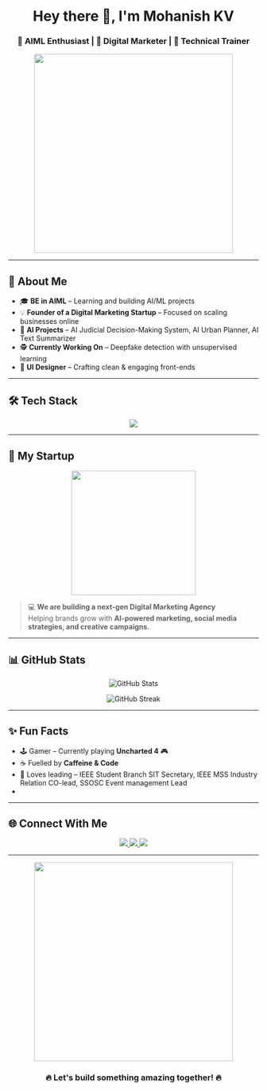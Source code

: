 <!-- Profile Header -->
<h1 align="center">Hey there 👋, I'm Mohanish KV</h1>
<h3 align="center">🚀 AIML Enthusiast | 🌱 Digital Marketer | 🎯 Technical Trainer</h3>

<p align="center">
  <img src="https://media.giphy.com/media/qgQUggAC3Pfv687qPC/giphy.gif" width="400"/>
</p>

---

## 🌟 About Me  

- 🎓 **BE in AIML** – Learning and building AI/ML projects  
- 💡 **Founder of a Digital Marketing Startup** – Focused on scaling businesses online  
- 🤖 **AI Projects** – AI Judicial Decision-Making System, AI Urban Planner, AI Text Summarizer  
- 🕵️ **Currently Working On** – Deepfake detection with unsupervised learning  
- 🎨 **UI Designer** – Crafting clean & engaging front-ends  

---

## 🛠️ Tech Stack  

<p align="center">
  <img src="https://skillicons.dev/icons?i=python,tensorflow,pytorch,git,github,vscode,html,css,js,react,nodejs,mongodb,figma" />
</p>

---

## 💼 My Startup  

<p align="center">
  <img src="https://media.giphy.com/media/l0HUpt2s9Pclgt9Vm/giphy.gif" width="250" />
</p>

> 💻 **We are building a next-gen Digital Marketing Agency**  
> Helping brands grow with **AI-powered marketing, social media strategies, and creative campaigns.**  

---

## 📊 GitHub Stats  

<p align="center">
  <img src="https://github-readme-stats.vercel.app/api?username=kv-mohanish&show_icons=true&theme=radical" alt="GitHub Stats" />
</p>

<p align="center">
  <img src="https://github-readme-streak-stats.herokuapp.com?user=kv-mohanish&theme=radical" alt="GitHub Streak" />
</p>

---

## ✨ Fun Facts  

- 🕹️ Gamer – Currently playing **Uncharted 4** 🎮  
- ☕ Fuelled by **Caffeine & Code**  
- 🎤 Loves leading – IEEE Student Branch SIT Secretary, IEEE MSS Industry Relation CO-lead, SSOSC Event management Lead
-                       

---

## 🌐 Connect With Me  

<p align="center">
  <a href="https://www.linkedin.com/in/mohanish-kv" target="_blank">
    <img src="https://img.shields.io/badge/LinkedIn-0077B5?style=for-the-badge&logo=linkedin&logoColor=white" />
  </a>
  <a href="https://github.com/kv-mohanish" target="_blank">
    <img src="https://img.shields.io/badge/GitHub-171515?style=for-the-badge&logo=github&logoColor=white" />
  </a>
  <a href="mailto:kvmohanish@gmail.com">
    <img src="https://img.shields.io/badge/Email-D14836?style=for-the-badge&logo=gmail&logoColor=white" />
  </a>
</p>

---

<p align="center">
  <img src="https://media.giphy.com/media/ZVik7pBtu9dNS/giphy.gif" width="400"/>
</p>

<h3 align="center">🔥 Let's build something amazing together! 🔥</h3>
